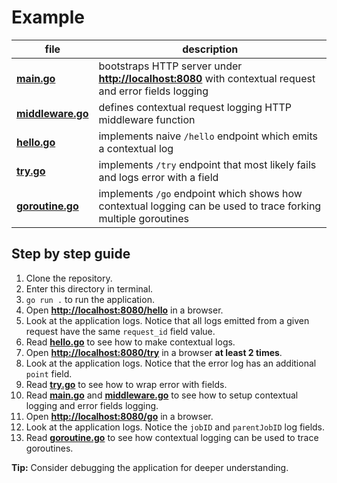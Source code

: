 # Example

| file | description |
| ---- | ----------- |
| [**main.go**](main.go) | bootstraps HTTP server under **<http://localhost:8080>** with contextual request and error fields logging |
| [**middleware.go**](middleware.go) | defines contextual request logging HTTP middleware function |
| [**hello.go**](hello.go) | implements naive `/hello` endpoint which emits a contextual log |
| [**try.go**](try.go) | implements `/try` endpoint that most likely fails and logs error with a field |
| [**goroutine.go**](goroutine.go) | implements `/go` endpoint which shows how contextual logging can be used to trace forking multiple goroutines |

## Step by step guide

1. Clone the repository.
1. Enter this directory in terminal.
1. `go run .` to run the application.
1. Open **<http://localhost:8080/hello>** in a browser.
1. Look at the application logs. Notice that all logs emitted from a given request have the same `request_id` field value.
1. Read [**hello.go**](hello.go) to see how to make contextual logs.
1. Open **<http://localhost:8080/try>** in a browser **at least 2 times**.
1. Look at the application logs. Notice that the error log has an additional `point` field.
1. Read [**try.go**](try.go) to see how to wrap error with fields.
1. Read [**main.go**](main.go) and [**middleware.go**](middleware.go) to see how to setup contextual logging and error fields logging.
1. Open **<http://localhost:8080/go>** in a browser.
1. Look at the application logs. Notice the `jobID` and `parentJobID` log fields.
1. Read [**goroutine.go**](goroutine.go) to see how contextual logging can be used to trace goroutines.

**Tip:** Consider debugging the application for deeper understanding.
